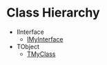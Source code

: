 # Class Hierarchy

   - IInterface
      - [IMyInterface](ok_interface_implicit.IMyInterface.md)
   - TObject
      - [TMyClass](ok_interface_implicit.TMyClass.md)

